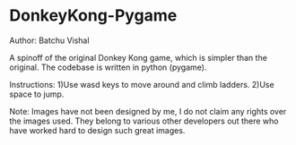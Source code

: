 # DonkeyKong-Pygame
Author: Batchu Vishal

A spinoff of the original Donkey Kong game, which is simpler than the original. The codebase is written in python (pygame).

Instructions:
1)Use wasd keys to move around and climb ladders.
2)Use space to jump.

Note: 
Images have not been designed by me, I do not claim any rights over the images used. They belong to various other developers out there who have worked hard to design such great images.
